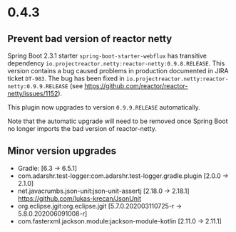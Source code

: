# 0.4.3

## Prevent bad version of reactor netty

Spring Boot 2.3.1 starter `spring-boot-starter-webflux` has transitive dependency `io.projectreactor.netty:reactor-netty:0.9.8.RELEASE`. This version contains a bug caused problems in production documented in JIRA ticket `DT-983`.  The bug has been fixed in `io.projectreactor.netty:reactor-netty:0.9.9.RELEASE` (see https://github.com/reactor/reactor-netty/issues/1152).

This plugin now upgrades to version `0.9.9.RELEASE` automatically.

Note that the automatic upgrade will need to be removed once Spring Boot no longer imports the bad version of reactor-netty.

## Minor version upgrades

 - Gradle: [6.3 -> 6.5.1]
 - com.adarshr.test-logger:com.adarshr.test-logger.gradle.plugin [2.0.0 -> 2.1.0]
 - net.javacrumbs.json-unit:json-unit-assertj [2.18.0 -> 2.18.1]
     https://github.com/lukas-krecan/JsonUnit
 - org.eclipse.jgit:org.eclipse.jgit [5.7.0.202003110725-r -> 5.8.0.202006091008-r]
 - com.fasterxml.jackson.module:jackson-module-kotlin [2.11.0 -> 2.11.1]
